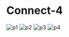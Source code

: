 # Connect-4
![p1](https://user-images.githubusercontent.com/31390537/103442859-5cd39780-4c1f-11eb-9754-eb2615d8753b.PNG)
![p2](https://user-images.githubusercontent.com/31390537/103442868-66f59600-4c1f-11eb-967e-0fa4df60bbaf.PNG)
![p3](https://user-images.githubusercontent.com/31390537/103442869-6957f000-4c1f-11eb-966c-36f5af6330d8.PNG)
![p4](https://user-images.githubusercontent.com/31390537/103442870-6b21b380-4c1f-11eb-9de1-a9728de11d39.PNG)
